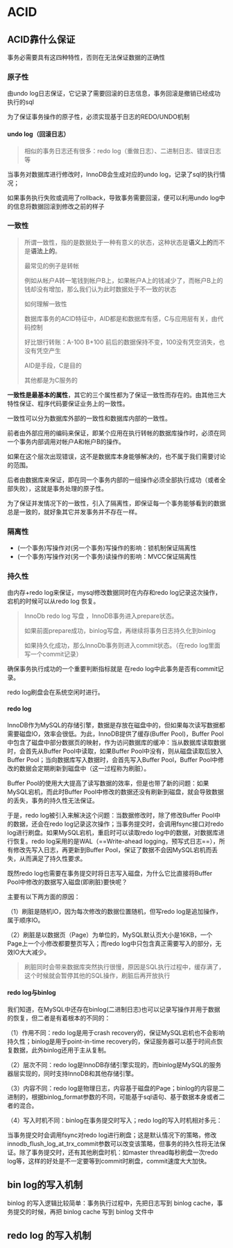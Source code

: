 # ACID

## ACID靠什么保证



事务必需要具有这四种特性，否则在无法保证数据的正确性



### 原子性 

由undo log日志保证，它记录了需要回滚的日志信息，事务回滚是撤销已经成功执行的sql

为了保证事务操作的原子性，必须实现基于日志的REDO/UNDO机制

#### undo log（回滚日志）

> 相似的事务日志还有很多：redo log（重做日志）、二进制日志、错误日志等

当事务对数据库进行修改时，InnoDB会生成对应的undo log，记录了sql的执行情况；

如果事务执行失败或调用了rollback，导致事务需要回滚，便可以利用undo log中的信息将数据回滚到修改之前的样子



### 一致性

> 所谓一致性，指的是数据处于一种有意义的状态，这种状态是**语义上的**而不是**语法上的**。
>
> 最常见的例子是转帐
>
> 例如从帐户A转一笔钱到帐户B上，如果帐户A上的钱减少了，而帐户B上的钱却没有增加，那么我们认为此时数据处于不一致的状态
>
> 如何理解一致性
>
> 数据库事务的ACID特征中，AID都是和数据库有感，C与应用层有关，由代码控制
>
> 好比银行转账：A-100 B+100 前后的数据保持不变，100没有凭空消失，也没有凭空产生
>
> AID是手段，C是目的
>
> 其他都是为C服务的



**一致性是最基本的属性**，其它的三个属性都为了保证一致性而存在的。由其他三大特性保证、程序代码要保证业务上的一致性。

一致性可以分为数据库外部的一致性和数据库内部的一致性。

前者由外部应用的编码来保证，即某个应用在执行转帐的数据库操作时，必须在同一个事务内部调用对帐户A和帐户B的操作。

如果在这个层次出现错误，这不是数据库本身能够解决的，也不属于我们需要讨论的范围。

后者由数据库来保证，即在同一个事务内部的一组操作必须全部执行成功（或者全部失败），这就是事务处理的原子性。



为了保证并发情况下的一致性，引入了隔离性，即保证每一个事务能够看到的数据总是一致的，就好象其它并发事务并不存在一样。



### 隔离性 

- (一个事务)写操作对(另一个事务)写操作的影响：锁机制保证隔离性
- (一个事务)写操作对(另一个事务)读操作的影响：MVCC保证隔离性



### 持久性 

由内存+redo log来保证，mysql修改数据同时在内存和redo log记录这次操作，宕机的时候可以从redo log 恢复。

> InnoDb redo log 写盘 ，InnoDB事务进入prepare状态。
>
> 如果前面prepare成功，binlog写盘，再继续将事务日志持久化到binlog
>
> 如果持久化成功，那么InnoDb事务则进入commit状态。（在redo log里面写一个commit记录）

确保事务执行成功的一个重要判断指标就是 在redo log中此事务是否有commit记录。

redo log刷盘会在系统空闲时进行。

#### redo log

InnoDB作为MySQL的存储引擎，数据是存放在磁盘中的，但如果每次读写数据都需要磁盘IO，效率会很低。为此，InnoDB提供了缓存(Buffer Pool)，Buffer Pool中包含了磁盘中部分数据页的映射，作为访问数据库的缓冲：当从数据库读取数据时，会首先从Buffer Pool中读取，如果Buffer Pool中没有，则从磁盘读取后放入Buffer Pool；当向数据库写入数据时，会首先写入Buffer Pool，Buffer Pool中修改的数据会定期刷新到磁盘中（这一过程称为刷脏）。

Buffer Pool的使用大大提高了读写数据的效率，但是也带了新的问题：如果MySQL宕机，而此时Buffer Pool中修改的数据还没有刷新到磁盘，就会导致数据的丢失，事务的持久性无法保证。

于是，redo log被引入来解决这个问题：当数据修改时，除了修改Buffer Pool中的数据，还会在redo log记录这次操作；当事务提交时，会调用fsync接口对redo log进行刷盘。如果MySQL宕机，重启时可以读取redo log中的数据，对数据库进行恢复。redo log采用的是WAL（==Write-ahead logging，预写式日志==），所有修改先写入日志，再更新到Buffer Pool，保证了数据不会因MySQL宕机而丢失，从而满足了持久性要求。

既然redo log也需要在事务提交时将日志写入磁盘，为什么它比直接将Buffer Pool中修改的数据写入磁盘(即刷脏)要快呢？

主要有以下两方面的原因：

（1）刷脏是随机IO，因为每次修改的数据位置随机，但写redo log是追加操作，属于顺序IO。

（2）刷脏是以数据页（Page）为单位的，MySQL默认页大小是16KB，一个Page上一个小修改都要整页写入；而redo log中只包含真正需要写入的部分，无效IO大大减少。

> 刷脏同时会带来数据库突然执行很慢，原因是SQL执行过程中，缓存满了，这个时候就会暂停其他的SQL操作，刷脏后再开放执行



#### redo log与binlog

我们知道，在MySQL中还存在binlog(二进制日志)也可以记录写操作并用于数据的恢复，但二者是有着根本的不同的：

（1）作用不同：redo log是用于crash recovery的，保证MySQL宕机也不会影响持久性；binlog是用于point-in-time recovery的，保证服务器可以基于时间点恢复数据，此外binlog还用于主从复制。

（2）层次不同：redo log是InnoDB存储引擎实现的，而binlog是MySQL的服务器层实现的，同时支持InnoDB和其他存储引擎。

（3）内容不同：redo log是物理日志，内容基于磁盘的Page；binlog的内容是二进制的，根据binlog_format参数的不同，可能基于sql语句、基于数据本身或者二者的混合。

（4）写入时机不同：binlog在事务提交时写入；redo log的写入时机相对多元：

当事务提交时会调用fsync对redo log进行刷盘；这是默认情况下的策略，修改innodb_flush_log_at_trx_commit参数可以改变该策略，但事务的持久性将无法保证。除了事务提交时，还有其他刷盘时机：如master thread每秒刷盘一次redo log等，这样的好处是不一定要等到commit时刷盘，commit速度大大加快。



## bin log的写入机制

binlog 的写入逻辑比较简单：事务执行过程中，先把日志写到 binlog cache，事务提交的时候，再把 binlog cache 写到 binlog 文件中



## redo log 的写入机制



